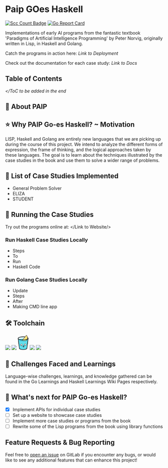 # Paip GOes Haskell

[![Scc Count Badge](https://sloc.xyz/gitlab/indujashankar/paip-goes-haskell)](https://gitlab.com/indujashankar/paip-goes-haskell)
[![Go Report Card](https://goreportcard.com/badge/gitlab.com/indujashankar/paip-goes-haskell)](https://goreportcard.com/report/gitlab.com/indujashankar/paip-goes-haskell)

Implementations of early AI programs from the fantastic textbook 'Paradigms of Artificial Intelligence Programming' by Peter Norvig, originally written in Lisp, in Haskell and Golang.

Catch the programs in action here: _Link to Deployment_

Check out the documentation for each case study: _Link to Docs_

## Table of Contents
_</ToC to be added in the end_

## :book: About PAIP

## :star: Why PAIP Go-es Haskell? ~ Motivation
LISP, Haskell and Golang are entirely new languages that we are picking up during the course of this project. We intend to analyze the different forms of expression, the frame of thinking, and the logical approaches taken by these languages. The goal is to learn about the techniques illustrated by the case studies in the book and use them to solve a wider range of problems.


## :dart: List of Case Studies Implemented

- General Problem Solver
- ELIZA
- STUDENT

## :rocket: Running the Case Studies

Try out the programs online at: </Link to Website/>

### Run Haskell Case Studies Locally
- Steps
- To
- Run
- Haskell Code

### Run Golang Case Studies Locally
- Update
- Steps
- After
- Making CMD line app 

## 🛠️ Toolchain
<img src="https://raw.githubusercontent.com/gilbarbara/logos/1f372be75689d73cae89b6de808149b606b879e1/logos/haskell-icon.svg" width=52 />  <img src="https://www.vectorlogo.zone/logos/golang/golang-official.svg" width=68 />  <img src="https://raw.githubusercontent.com/gin-gonic/logo/master/color.png" height=48 />  <img src="https://www.vectorlogo.zone/logos/gitlab/gitlab-icon.svg" height=46 />  <img src="https://www.vectorlogo.zone/logos/git-scm/git-scm-icon.svg" height=46 /> 

## :memo: Challenges Faced and Learnings

Language-wise challenges, learnings, and knowledge gathered can be found in the Go Learnings and Haskell Learnings Wiki Pages respectively.

## :construction: What's next for PAIP Go-es Haskell?

- [x] Implement APIs for individual case studies
- [ ] Set up a website to showcase case studies
- [ ] Implement more case studies or programs from the book
- [ ] Rewrite some of the Lisp programs from the book using library functions

## Feature Requests & Bug Reporting

Feel free to [open an issue](https://gitlab.com/indujashankar/paip-goes-haskell/-/issues) on GitLab if you encounter any bugs, or would like to see any additional features that can enhance this project!

